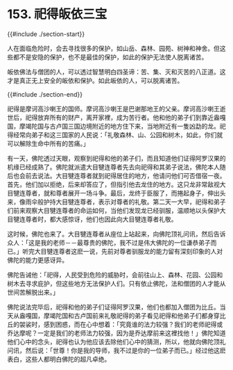 # 153. 祀得皈依三宝
{{#include ./section-start}}

人在面临危险时，会去寻找很多的保护，如山岳、森林、园苑、树神和神舍。但这些都不是安隐的保护，也不是最佳的保护，如此的保护无法使人脱离诸苦。



皈依佛法与僧团的人，可以透过智慧明白四圣谛：苦、集、灭和灭苦的八正道。这才是真正无上安全的皈依和保护。如此皈依的人，可以脱离诸苦。

{{#include ./section-end}}

祀得是摩诃高沙喇王的国师。摩诃高沙喇王是巴谢那地王的父亲。摩诃高沙喇王逝世后，祀得放弃所有的财产，离开家裡，成为苦行者。他和他的弟子们到靠近盎嘎国，摩竭陀国与古卢国三国边境附近的地方住下来，当地附近有一隻凶勐的龙。祀得经常向弟子和这三国家的人民说：「礼敬森林、山、公园和树木，如此，你们就可以解除生命中所有的苦痛。」

有一天，佛陀透过天眼，观察到祀得和他的弟子们，而且知道他们证得阿罗汉果的机缘已经成熟了。佛陀就派遣大目犍连尊者先去向祀得和其弟子说法，佛陀本人随后也会前去说法。大目犍连尊者就到祀得居住的地方，他请问他们可否借宿一夜。首先，他们加以拒绝，后来却答应了，但指引他去龙住的地方。这只龙非常敌视大目犍连尊者，就和尊者展开一场斗争。最后，龙终于臣服了，而捲起身子，伸出头来，像雨伞般护持大目犍连尊者，表示对尊者的礼敬。第二天一大早，祀得和弟子们前来观察大目犍连尊者的命运如何，当他们发现龙已经驯服，温顺地以头保护大目犍连尊者时，都大感惊讶，他们也因此向大目犍连尊者礼敬。

这时候，佛陀也来了。大目犍连尊者从座位上站起来，向佛陀顶礼问讯，然后告诉众人：「这是我的老师－－最尊贵的佛陀，我不过是伟大佛陀的一位谦恭弟子而已。」听完大目犍连尊者这麽一说，先前对尊者驯服龙的能力留有深刻印象的人对佛陀的能力更感讶异。

佛陀告诫他：「祀得，人民受到危险的威胁时，会前往山上、森林、花园、公园和树木去寻求庇护，但这些地方无法保护人们。只有依止佛陀，法和僧团的人才能从世间苦解脱出来。」

佛陀说法完毕后，祀得和他的弟子们证得阿罗汉果，他们也都加入僧团为比丘。当天从盎嘎国，摩竭陀国和古卢国前来礼敬祀得的弟子看见祀得和他弟子们都身穿比丘的袈裟时，感到困惑，而在心中想着：「究竟谁的法力较强？我们的老师祀得或乔达摩呢？一定是我们的老师法力较强，因为是乔达摩前来这裡找他！」佛陀知道他们心中的念头，祀得也认为他应该去除他们心中的猜测，所以，他就向佛陀顶礼问讯，然后说：「世尊！你是我的导师，我不过是你的一位弟子而已。」经过他这麽表白，这些人都明白佛陀的超凡卓绝。

